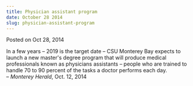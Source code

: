 ```yaml
---
title: Physician assistant program
date: October 28 2014
slug: physician-assistant-program
---
```


 



<span class="date">Posted on Oct 28, 2014    </span>
<p>In a few years &#x2013; 2019 is the target date &#x2013; CSU Monterey Bay
expects to launch a new master&apos;s degree program that will produce
medical professionals known as physicians assistants &#x2013; people who
are trained to handle 70 to 90 percent of the tasks a doctor
performs each day.<br>
&#x2013; <em>Monterey Herald</em>, Oct. 12, 2014</br></p>





 
